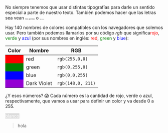 No siempre tenemos que usar distintas tipografías para darle un sentido especial a parte de nuestro texto. También podemos hacer que las letras sea vean <span style="font-size:5px">más grandes</span> o <span style="font-size:2px"> más chicas</span>.

Hay 140 nombres de colores compatibles con los navegadores que solemos usar. Pero también podemos llamarlos por su código _rgb_ que significa<span style="color:red;">rojo</span>, <span style="color:green;">verde</span> y <span style="color:blue;">azul</span> (por sus nombres en inglés: <span style="color:red;">red</span>, <span style="color:green;">green</span> y <span style="color:blue;">blue</span>): 

<table class="table table-striped"> 
  <thead>
  <tr>
    <th>Color</th>
    <th>Nombre</th>
    <th>RGB</th>
  <tr>
  </thead>
  <tbody>
  <tr>
    <td style="background-color: red"></td>
    <td>red</td>
    <td><code>rgb(255,0,0)</code></td>
  </tr>
  <tr>
    <td style="background-color: green"></td>
    <td>green</td>
    <td><code>rgb(0,255,0)</code></td>
  </tr>
  <tr>
    <td style="background-color: blue"></td>
    <td>blue</td>
    <td><code>rgb(0,0,255)</code></td>
  </tr>
<tr>
    <td style="background-color: DarkViolet"></td>
    <td>Dark Violet</td>
    <td><code>rgb(148,0, 211)</code></td>
  </tr>
  </tbody>
</table>

¿Y esos números? :scream: Cada número es la cantidad de rojo, verde o azul, respectivamente, que vamos a usar para definir un color y va desde 0 a 255. 

<span style="color:white; background-color: Gainsboro;">blanco</span>

> hola